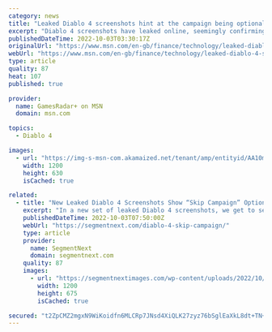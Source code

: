 ```yaml
---
category: news
title: "Leaked Diablo 4 screenshots hint at the campaign being optional"
excerpt: "Diablo 4 screenshots have leaked online, seemingly confirming that you can skip the game's campaign after beating it once. Over the past weekend, the Twitter user below uploaded four images, ..."
publishedDateTime: 2022-10-03T03:30:17Z
originalUrl: "https://www.msn.com/en-gb/finance/technology/leaked-diablo-4-screenshots-hint-at-the-campaign-being-optional/ar-AA12xqE6"
webUrl: "https://www.msn.com/en-gb/finance/technology/leaked-diablo-4-screenshots-hint-at-the-campaign-being-optional/ar-AA12xqE6"
type: article
quality: 87
heat: 107
published: true

provider:
  name: GamesRadar+ on MSN
  domain: msn.com

topics:
  - Diablo 4

images:
  - url: "https://img-s-msn-com.akamaized.net/tenant/amp/entityid/AA10m4Hb.img?h=630&w=1200&m=6&q=60&o=t&l=f&f=jpg"
    width: 1200
    height: 630
    isCached: true

related:
  - title: "New Leaked Diablo 4 Screenshots Show “Skip Campaign” Option"
    excerpt: "In a new set of leaked Diablo 4 screenshots, we get to see character creator, Number of Acts for the campaign and a couple of gameplay snippets. One of ..."
    publishedDateTime: 2022-10-03T07:50:00Z
    webUrl: "https://segmentnext.com/diablo-4-skip-campaign/"
    type: article
    provider:
      name: SegmentNext
      domain: segmentnext.com
    quality: 87
    images:
      - url: "https://segmentnextimages.com/wp-content/uploads/2022/10/diablo-4-6.jpeg"
        width: 1200
        height: 675
        isCached: true

secured: "t2ZpCMZ2mgxN9WiKoidfn6MLCRp7JNsd4XiQLK27zyz76bSglEaXkL8dt+TN+BtWUiBGXtlwM6HreNwXVWeA4Ts1ahD8aQ1Fbgx4JB5xXeEbINw49ao2wwva/wtFiU5qpCpLwwcthvC0zujBEfOa8EdpMzJ8N+IPv67pw3bZHOwL4jXuvBPEBA1CcdgV/198k8LlSnqL/Qq1qj/BgHKpIl4sfeyxxiXkm65VRFph9UaNDfCMeeNKw/qoxhahZ4AQh/fec3JZRXPLJYY7ma6tkB6gn419F3fzknDJJBaXg07hJr8OvKbNbQ2JHRKshYkma878vuR3iMnn5EOpago/14TvzXy7XaQoJn8iOpOtkWM=;Z3cjsEVJ8WmDPw95da4qUQ=="
---
```


